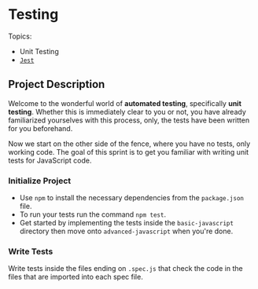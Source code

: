 # Testing

Topics:

- Unit Testing
- [`Jest`](https://facebook.github.io/jest/)

## Project Description

Welcome to the wonderful world of **automated testing**, specifically **unit testing**. Whether this is immediately clear to you or not, you have already familiarized yourselves with this process, only, the tests have been written for you beforehand.

Now we start on the other side of the fence, where you have no tests, only working code. The goal of this sprint is to get you familiar with writing unit tests for JavaScript code.

### Initialize Project

- Use `npm` to install the necessary dependencies from the `package.json` file.
- To run your tests run the command `npm test`.
- Get started by implementing the tests inside the `basic-javascript` directory then move onto `advanced-javascript` when you're done.

### Write Tests

Write tests inside the files ending on `.spec.js` that check the code in the files that are imported into each spec file.
